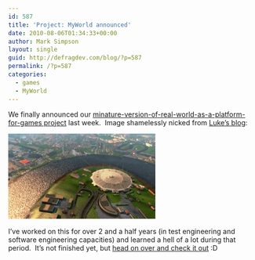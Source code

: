 ```yaml
---
id: 587
title: 'Project: MyWorld announced'
date: 2010-08-06T01:34:33+00:00
author: Mark Simpson
layout: single
guid: http://defragdev.com/blog/?p=587
permalink: /?p=587
categories:
  - games
  - MyWorld
---
```

We finally announced our [minature-version-of-real-world-as-a-platform-for-games project](http://playmyworld.com) last week.  Image shamelessly nicked from [Luke&#8217;s blog](http://lukehalliwell.wordpress.com/2010/08/05/project-myworld/):

[<img title="myworld_o2arena_afternoon_001" src="images/2010/08/myworld_o2arena_afternoon_001-300x174.jpg" alt="" width="300" height="174" />](images/2010/08/myworld_o2arena_afternoon_001.jpg)

I&#8217;ve worked on this for over 2 and a half years (in test engineering and software engineering capacities) and learned a hell of a lot during that period.  It&#8217;s not finished yet, but [head on over and check it out](http://playmyworld.com/) :D